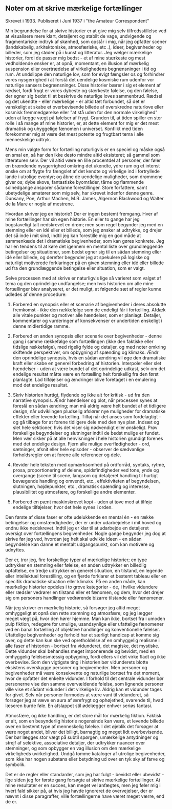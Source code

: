 ## Noter om at skrive mærkelige fortællinger

Skrevet i 1933. Publiseret i Juni 1937 i "the Amateur Correspondent"

Min begrundelse for at skrive historier er at give mig selv tilfredsstillelse ved at visualisere mere klart, detaljeret og stabilt de vage, undvigende og fragmentariske indtryk af skønhed, som opstår i mig, når jeg opfatter scener (landskabelig, arkitektoniske, atmosfæriske, etc .), ideer, begivenheder og billeder, som jeg støder på i kunst og litteratur. Jeg vælger mærkelige historier, fordi de passer mig bedst - et af mine stærkeste og mest vedholdende ønsker er, at opnå, momentant, en illusion af mærkelig suspension eller overtrædelse af virkelighedens begrænsninger i tid og rum. At undslippe den naturlige lov, som for evigt fængsler os og forhindrer vores nysgerrighed i at forstå det uendelige kosmiske rum udenfor vor naturlige sansers begrænsninger. Disse historier bærer i sig et element af rædsel, fordi frygt er vores dybeste og stærkeste følelse, og den følelse, der egner sig bedst til at beskrive de naturlige loves sammenbrud. Rædsel og det ukendte - eller mærkelige - er altid tæt forbundet, så det er vanskeligt at skabe et overbevisende billede af  overskredne naturlove eller kosmisk fremmedgørelse eller "at stå uden for den normale virkelighed" uden at lægge vægt på følelser af frygt. Grunden til, at tiden spiller en stor rolle i så mange af mine historier, er, at dette element for mig er det mest dramatisk og uhyggelige fænomen i universet. Konflikt med tiden forekommer mig at være det mest potente og frugtbart tema i alle menneskelige udtryk.

Mens min valgte form for fortælling naturligvis er en speciel og måske også en smal en, så har den ikke desto mindre altid eksisteret; så gammel som litteraturen selv. Der vil altid være en lille procentdel af personer, der føler en brændende nysgerrighed omkring det ukendte, ydre rum og et intenst ønske om at flygte fra fængslet af det kendte og virkelige ind i fortryllede lande i utrolige eventyr; og åbne de uendelige muligheder, som drømmene giver os;  dybe skove, fantastiske byområder, tårne og flammende solnedgange ansporer sådanne forestillinger. Store forfattere, samt ubetydelige amatører som mig selv, har skrevet indenfor denne genre. Dunsany, Poe, Arthur Machen, M.R. James, Algernon Blackwood og Walter de la Mare er nogle af mestrene.

Hvordan skriver jeg en historie? Der er ingen bestemt fremgang. Hver af mine fortællinger har sin egen historie. Én eller to gange har jeg bogstaveligt talt nedskrevet en drøm; men som regel begynder jeg med en stemning eller en idé eller et billede, som jeg ønsker at udtrykke, og drejer det så inde i mit sind, indtil jeg kan forestille mig en god måde at sammenkæde det i dramatiske begivenheder, som kan gøres konkrete. Jeg har en tendens til at køre det igennem en mental liste over grundlæggende betingelser og situationer, som bedst egner sig til en sådan stemning eller idé eller billede, og derefter begynder jeg at spekulere på logiske og naturligt motiverede forklaringer på en given stemning eller idé eller billede ud fra den grundlæggende betingelse eller situation, som er valgt. 

Selve processen med at skrive er naturligvis lige så varieret som valget af tema og den oprindelige undfangelse; men hvis historien om alle mine fortællinger blev analyseret, er det muligt, at følgende sæt af regler kunne udledes af denne procedure:

1. Forbered en synopsis eller et scenarie af begivenheder i deres absolutte fremkomst - ikke den rækkefølge som de endeligt får i fortælling. Afdæk alle vitale punkter og motiver alle hændelser, som er planlagt. Detaljer, kommentarer og vurderinger af konsekvenser er undertiden ønskeligt i denne midlertidige ramme.

2. Forbered en anden synopsis eller scenarie over begivenheder - denne gang i samme rækkefølge som fortællingen (ikke den faktiske eller tidslige rækkefølge), med rigelig fylde og detaljer, og med noter omkring skiftende perspektiver, om opbygning af spænding og klimaks. Ændr den oprindelige synopsis, hvis en sådan ændring vil øge den dramatiske kraft eller skabe en generel forbedring af historien. Interpoler eller slet hændelser - uden at være bundet af det oprindelige udkast, selv om det endelige resultat måtte være en fortælling helt forskellig fra den først planlagte. Lad tilføjelser og ændringer blive foretaget i en emulering mod det endelige resultat.

3. Skriv historien hurtigt, flydende og ikke alt for kritisk - ud fra den narrative synopsis. Ændr hændelser og plot, når processen synes at foreslå en sådan ændring; man må aldrig være helt bundet af et tidligere design, når udviklingen pludselig afslører nye muligheder for dramatiske effekter eller levende fortælling. Tilføj når det anses som fordelagtigt - og gå tilbage for at forene tidligere dele med den nye plan. Indsæt og slet hele sektioner, hvis det viser sig nødvendigt eller ønskeligt. Prøv forskellige begyndelser og slutninger indtil de bedst mulige er fundet. Men vær sikker på at alle henvisninger i hele historien grundigt forenes med det endelige design. Fjern alle mulige overflødigheder - ord, sætninger, afsnit eller hele episoder - observer de sædvanlige forholdsregler om at forene alle referencer og dele.

4. Revider hele teksten med opmærksomhed på ordforråd, syntaks, rytme, prosa, proportionering af delene, spidsfindigheder ved tone, ynde og overgange (scene til scene, langsom og detaljeret handling til hurtigt bevægende handling og omvendt, etc.,  effektiviteten af begyndelsen, slutningen, højdepunkter, etc., dramatisk spænding og interesse, plausibilitet og atmosfære, og forskellige andre elementer.

5. Forbered en pænt maskinskrevet kopi - uden at tøve med at tilføje endelige tilføjelser, hvor det hele synes i orden.

Den første af disse faser er ofte udelukkende en mental én - en række betingelser og omstændigheder, der er under udarbejdelse i mit hoved og endnu ikke nedskrevet. Indtil jeg er klar til at udarbejde en detaljeret oversigt over fortællingens begivenheder. Nogle gange begynder jeg dog at skrive før jeg ved, hvordan jeg helt skal udvikle ideen - en sådan begyndelse kan danne et mentalt udgangspunkt, som kan motivere og udnyttes.

Der er, tror jeg, fire forskellige typer af mærkelige historier; en type udtrykker en stemning eller følelse, en anden udtrykker en billedlig opfattelse, en tredje udtrykker en generel situation, en tilstand, en legende eller intellektuel forestilling, og en fjerde forklarer et bestemt tableau eller en specifik dramatiske situation eller klimaks. På en anden måde, kan mærkelige historier opdeles i to grove kategorier - de, i hvilke vidundere eller rædsler vedrører en tilstand eller et fænomen, og dem, hvor det drejer sig om personers handlinger vedrørende bizarre tilstande eller fænomener.

Når jeg skriver en mærkelig historie, så forsøger jeg altid meget omhyggeligt at opnå den rette stemning og atmosfære; og jeg lægger meget vægt på, hvor den hører hjemme. Man kan ikke, bortset fra i umoden pulp fiktion, redegøre for umulige, usandsynlige eller ufattelige fænomener ved en banal fortælling af objektive handlinger og konventionelle følelser. Ufattelige begivenheder og forhold har et særligt handicap at komme sig over, og dette kan kun ske ved opretholdelse af en omhyggelig realisme i alle faser af historien - bortset fra vidunderet, det magiske, det mystiske. Dette vidunder skal behandles meget imponerende og bevidst, med en omhyggelig følelsesmæssig opbygning, fordi ellers vil det virke fladt og ikke overbevise. Som den vigtigste ting i historien bør vidunderets blotte eksistens overskygge personer og begivenheder. Men personer og begivenheder må være konsekvente og naturlige bortset fra det moment, hvor de opfatter det enkelte vidunder. I forhold til det centrale vidunder bør personerne vise den samme overvældende følelse, som lignende personer ville vise et sådant vidunder i det virkelige liv. Aldrig kan et vidunder tages for givet. Selv når personer formodes at være vant til vidunderet, så forsøger jeg at væve en aura af ærefrygt og ophøjethed, svarende til, hvad læseren burde føle. En afslappet stil ødelægger enhver seriøs fantasi.

Atmosfære, og ikke handling, er det store mål for mærkelig fiktion. Faktisk er alt, som en besynderlig historie nogensinde kan være, et levende billede over en bestemt type af menneskelig følelse. I det øjeblik det forsøger at være noget andet, bliver det billigt, barnagtig og meget lidt overbevisende. Der bør lægges stor vægt på subtil spørgen, umærkelige antydninger og strejf af selektive, associative detaljer, der udtrykker nuancer over stemninger, og som opbygger en vag illusion om den mærkelige virkeligheds uvirkelighed. Undgå tomme kataloger af utrolige begivenheder, som ikke har nogen substans eller betydning ud over en tyk sky af farve og symbolik.

Det er de regler eller standarder, som jeg har fulgt - bevidst eller ubevidst - lige siden jeg for første gang forsøgte at skrive mærkelige fortællinger. At mine resultater er en succes, kan meget vel anfægtes, men jeg føler mig i hvert fald sikker på, at hvis  jeg havde ignoreret de overvejelser, der er nævnt i disse paragraffer, ville fortællingerne have været meget værre, end de er.
